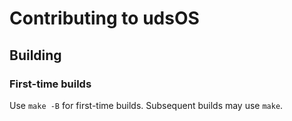# Contributing to udsOS

## Building

### First-time builds

Use `make -B` for first-time builds.
Subsequent builds may use `make`.
